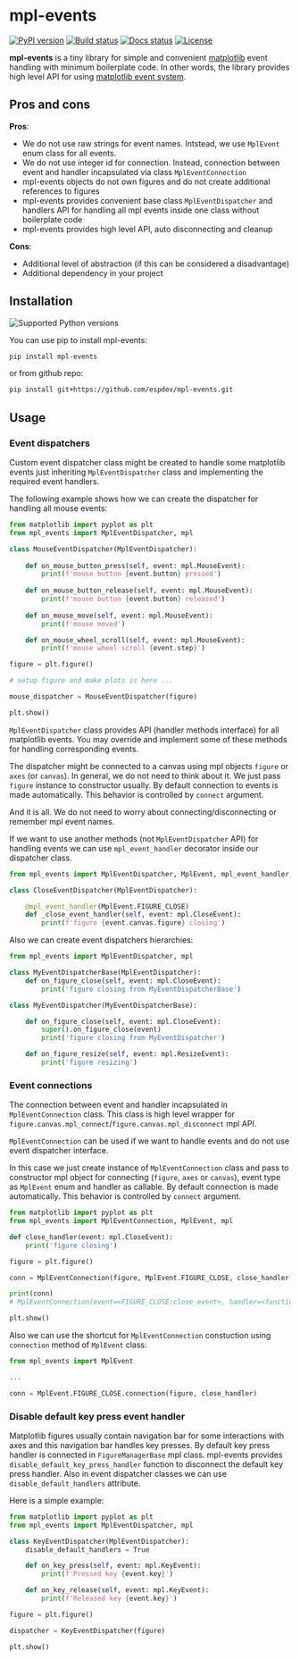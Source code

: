 # mpl-events

[![PyPI version](https://img.shields.io/pypi/v/mpl-events.svg)](https://pypi.python.org/pypi/mpl-events)
[![Build status](https://travis-ci.org/espdev/mpl-events.svg?branch=master)](https://travis-ci.org/espdev/mpl-events)
[![Docs status](https://readthedocs.org/projects/mpl-events/badge/)](https://mpl-events.readthedocs.io/en/latest/)
[![License](https://img.shields.io/pypi/l/mpl-events.svg)](LICENSE)

**mpl-events** is a tiny library for simple and convenient [matplotlib](https://matplotlib.org/) event handling 
with minimum boilerplate code. In other words, the library provides high level API for using [matplotlib event system](https://matplotlib.org/users/event_handling.html).

## Pros and cons

**Pros**:

* We do not use raw strings for event names. Intstead, we use `MplEvent` enum class for all events.
* We do not use integer id for connection. Instead, connection between event and handler incapsulated via class `MplEventConnection`
* mpl-events objects do not own figures and do not create additional references to figures
* mpl-events provides convenient base class `MplEventDispatcher` and handlers API for handling all mpl events inside one class without boilerplate code
* mpl-events provides high level API, auto disconnecting and cleanup

**Cons**:

* Additional level of abstraction (if this can be considered a disadvantage)
* Additional dependency in your project

## Installation

![Supported Python versions](https://img.shields.io/pypi/pyversions/mpl-events.svg)

You can use pip to install mpl-events:

```bash
pip install mpl-events
```

or from github repo:

```bash
pip install git+https://github.com/espdev/mpl-events.git
```

## Usage

### Event dispatchers

Custom event dispatcher class might be created to handle some matplotlib events just 
inheriting `MplEventDispatcher` class and implementing the required event handlers.

The following example shows how we can create the dispatcher for handling all mouse events:

```python
from matplotlib import pyplot as plt
from mpl_events import MplEventDispatcher, mpl

class MouseEventDispatcher(MplEventDispatcher):
    
    def on_mouse_button_press(self, event: mpl.MouseEvent):
        print(f'mouse button {event.button} pressed')
    
    def on_mouse_button_release(self, event: mpl.MouseEvent):
        print(f'mouse button {event.button} released')
    
    def on_mouse_move(self, event: mpl.MouseEvent):
        print(f'mouse moved')

    def on_mouse_wheel_scroll(self, event: mpl.MouseEvent):
        print(f'mouse wheel scroll {event.step}')

figure = plt.figure()

# setup figure and make plots is here ...

mouse_dispatcher = MouseEventDispatcher(figure)

plt.show()
```

`MplEventDispatcher` class provides API (handler methods interface) for all matplotlib events. 
You may override and implement some of these methods for handling corresponding events.

The dispatcher might be connected to a canvas using mpl objects `figure` or `axes` (or `canvas`). 
In general, we do not need to think about it. We just pass `figure` instance to constructor usually.
By default connection to events is made automatically. This behavior is controlled by `connect` argument.

And it is all. We do not need to worry about connecting/disconnecting or remember mpl event names.

If we want to use another methods (not `MplEventDispatcher` API) for handling events we can 
use `mpl_event_handler` decorator inside our dispatcher class.

```python
from mpl_events import MplEventDispatcher, MplEvent, mpl_event_handler, mpl

class CloseEventDispatcher(MplEventDispatcher):

    @mpl_event_handler(MplEvent.FIGURE_CLOSE)
    def _close_event_handler(self, event: mpl.CloseEvent):
        print(f'figure {event.canvas.figure} closing')
```

Also we can create event dispatchers hierarchies:

```python
from mpl_events import MplEventDispatcher, mpl

class MyEventDispatcherBase(MplEventDispatcher):
    def on_figure_close(self, event: mpl.CloseEvent):
        print('figure closing from MyEventDispatcherBase')

class MyEventDispatcher(MyEventDispatcherBase):

    def on_figure_close(self, event: mpl.CloseEvent):
        super().on_figure_close(event)
        print('figure closing from MyEventDispatcher')

    def on_figure_resize(self, event: mpl.ResizeEvent):
        print('figure resizing')

```

### Event connections

The connection between event and handler incapsulated in `MplEventConnection` class. 
This class is high level wrapper for `figure.canvas.mpl_connect`/`figure.canvas.mpl_disconnect` mpl API.

`MplEventConnection` can be used if we want to handle events and do not use event dispatcher interface.

In this case we just create instance of `MplEventConnection` class and pass to constructor
mpl object for connecting (`figure`, `axes` or `canvas`), event type as `MplEvent` enum and handler as callable.
By default connection is made automatically. This behavior is controlled by `connect` argument.

```python
from matplotlib import pyplot as plt
from mpl_events import MplEventConnection, MplEvent, mpl

def close_handler(event: mpl.CloseEvent):
    print('figure closing')

figure = plt.figure()

conn = MplEventConnection(figure, MplEvent.FIGURE_CLOSE, close_handler)

print(conn)
# MplEventConnection(event=<FIGURE_CLOSE:close_event>, handler=<function close_handler at 0x0000013FD1002E18>, id=5)

plt.show()
```

Also we can use the shortcut for `MplEventConnection` constuction using `connection` method of `MplEvent` class:

```python
from mpl_events import MplEvent

...

conn = MplEvent.FIGURE_CLOSE.connection(figure, close_handler)
```

### Disable default key press event handler

Matplotlib figures usually contain navigation bar for some interactions with axes and this navigation bar handles key presses. 
By default key press handler is connected in `FigureManagerBase` mpl class. 
mpl-events provides `disable_default_key_press_handler` function to disconnect the default key press handler.
Also in event dispatcher classes we can use `disable_default_handlers` attribute.

Here is a simple example:

```python
from matplotlib import pyplot as plt
from mpl_events import MplEventDispatcher, mpl

class KeyEventDispatcher(MplEventDispatcher):
    disable_default_handlers = True

    def on_key_press(self, event: mpl.KeyEvent):
        print(f'Pressed key {event.key}')

    def on_key_release(self, event: mpl.KeyEvent):
        print(f'Released key {event.key}')

figure = plt.figure()

dispatcher = KeyEventDispatcher(figure)

plt.show()
```
